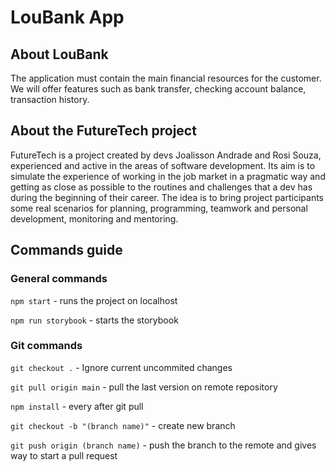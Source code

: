 # LouBank App

## About LouBank

The application must contain the main financial resources for the customer. We will offer features such as bank transfer, checking account balance, transaction history.



## About the FutureTech project

FutureTech is a project created by devs Joalisson Andrade and Rosi Souza, experienced and active in the areas of software development. Its aim is to simulate the experience of working in the job market in a pragmatic way and getting as close as possible to the routines and challenges that a dev has during the beginning of their career. The idea is to bring project participants some real scenarios for planning, programming, teamwork and personal development, monitoring and mentoring. 

## Commands guide

### General commands

`npm start` - runs the project on localhost

`npm run storybook` - starts the storybook



### Git commands

`git checkout .` - Ignore current uncommited changes

`git pull origin main` - pull the last version on remote repository

`npm install` - every after git pull



`git checkout -b "(branch name)"`  - create new branch

`git push origin (branch name)` - push the branch to the remote and gives way to start a pull request

